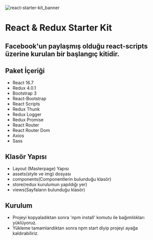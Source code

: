 ![react-starter-kit_banner](https://user-images.githubusercontent.com/21248156/51554026-5100c780-1e85-11e9-8c32-56acce9dd19b.jpg)

# React & Redux  Starter Kit

## Facebook'un paylaşmış olduğu react-scripts üzerine  kurulan bir başlangıç kitidir.

## Paket İçeriği 

 * React 16.7
 * Redux 4.0.1
 * Bootstrap 3
 * React-Bootstrap
 * React Scripts
 * Redux Thunk
 * Redux Logger
 * Redux Promise
 * React Router
 * React Router Dom
 * Axios
 * Sass
## Klasör Yapısı

 * Layout (Masterpage) Yapısı
 * assets(style ve img) dosyası
 * components(Componentlerin bulunduğu klasör)
 * store(redux kurulumun yapıldığı yer)
 * views(Sayfaların bulunduğu klasör)
  
## Kurulum
  
  * Projeyi kopyaladıktan sonra 'npm install' komutu ile bağımlılıkları yüklüyoruz.
  * Yükleme tamamlandıktan sonra npm start diyip projeyi ayağa kaldırabiliriz.
